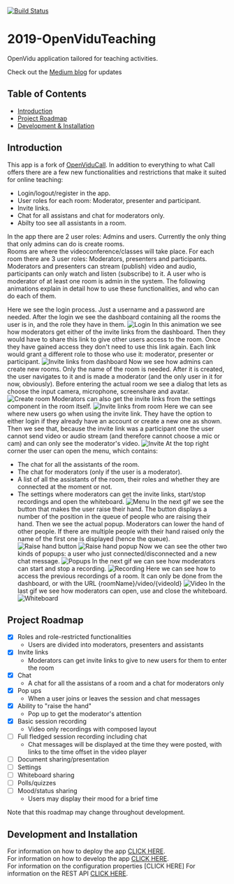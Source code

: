 [![Build Status](https://travis-ci.org/codeurjc-students/2019-OpenViduTeaching.svg?branch=master)](https://travis-ci.org/codeurjc-students/2019-OpenViduTeaching)

# 2019-OpenViduTeaching #
OpenVidu application tailored for teaching activities.

Check out the [Medium blog](https://medium.com/@diego.mzmn) for updates

## Table of Contents ##

- [Introduction](#introduction) 
- [Project Roadmap](#project-roadmap)
- [Development & Installation](#development-and-installation)

## Introduction ##

This app is a fork of [OpenViduCall](https://github.com/OpenVidu/openvidu-call). In addition to everything to what Call offers there are a few new functionalities and restrictions that make it suited for online teaching:
  * Login/logout/register in the app.
  * User roles for each room: Moderator, presenter and participant.
  * Invite links.
  * Chat for all assistans and chat for moderators only.
  * Abilty too see all assistants in a room.

In the app there are 2 user roles: Admins and users. Currently the only thing that only admins can do is create rooms.\
Rooms are where the videoconference/classes will take place. For each room there are 3 user roles: Moderators, presenters and participants. Moderators and presenters can stream (publish) video and audio, participants can only watch and listen (subscribe) to it. A user who is moderator of at least one room is admin in the system. The following animations explain in detail how to use these functionalities, and who can do each of them.

Here we see the login process. Just a username and a password are needed. After the login we see the dashboard containing all the rooms the user is in, and the role they have in them.
![Login](/documentation/images/login.gif)
In this animation we see how moderators get either of the invite links from the dashboard. Then they would have to share this link to give other users access to the room. Once they have gained access they don't need to use this link again. Each link would grant a different role to those who use it: moderator, presenter or participant.
![Invite links from dashboard](/documentation/images/inviteDashboard.gif)
Now we see how admins can create new rooms. Only the name of the room is needed. After it is created, the user navigates to it and is made a moderator (and the only user in it for now, obviously). Before entering the actual room we see a dialog that lets as choose the input camera, microphone, screenshare and avatar.
![Create room](/documentation/images/createRoom.gif)
Moderators can also get the invite links from the settings component in the room itself.
![Invite links from room](/documentation/images/inviteRoom.gif)
Here we can see where new users go when using the invite link. They have the option to either login if they already have an account or create a new one as shown. Then we see that, because the invite link was a participant one the user cannot send video or audio stream (and therefore cannot choose a mic or cam) and can only see the moderator's video.
![Invite](/documentation/images/invite.gif)
At the top right corner the user can open the menu, which contains:
  * The chat for all the assistants of the room.
  * The chat for moderators (only if the user is a moderator).
  * A list of all the assistants of the room, their roles and whether they are connected at the moment or not.
  * The settings where moderators can get the invite links, start/stop recordings and open the whiteboard.
![Menu](/documentation/images/menu.gif)
In the next gif we see the button that makes the user raise their hand. The button displays a number of the position in the queue of people who are raising their hand. Then we see the actual popup. Moderators can lower the hand of other people. If there are multiple people with their hand raised only the name of the first one is displayed (hence the queue).
![Raise hand button](/documentation/images/raiseHand.gif)
![Raise hand popup](/documentation/images/raiseHandPopup.gif)
Now we can see the other two kinds of popups: a user who just connected/disconnected and a new chat message.
![Popups](/documentation/images/popups.gif)
In the next gif we can see how moderators can start and stop a recording.
![Recording](/documentation/images/recording.gif)
Here we can see how to access the previous recordings of a room. It can only be done from the dashboard, or with the URL {roomName}/video/{videoId}
![Video](/documentation/images/video.gif)
In the last gif we see how moderators can open, use and close the whiteboard.
![Whiteboard](/documentation/images/whiteboard.gif)


## Project Roadmap ##
- [X] Roles and role-restricted functionalities
	* Users are divided into moderators, presenters and assistants
- [X] Invite links
  * Moderators can get invite links to give to new users for them to enter the room
- [X] Chat
	* A chat for all the assistans of a room and a chat for moderators only
- [X] Pop ups
	* When a user joins or leaves the session and chat messages
- [X] Ability to "raise the hand"
	* Pop up to get the moderator's attention
- [X] Basic session recording
	* Video only recordings with composed layout
- [ ] Full fledged session recording including chat
	* Chat messages will be displayed at the time they were posted, with links to the time offset in the video player
- [ ] Document sharing/presentation
- [ ] Settings
- [ ] Whiteboard sharing 
- [ ] Polls/quizzes
- [ ] Mood/status sharing
	* Users may display their mood for a brief time

Note that this roadmap may change throughout development.

## Development and Installation ##

For information on how to deploy the app [CLICK HERE](/documentation/deploy.md).\
For information on how to develop the app [CLICK HERE](/documentation/development.md).\
For information on the configuration properties [CLICK HERE]
For information on the REST API [CLICK HERE](/documentation/api.md).
